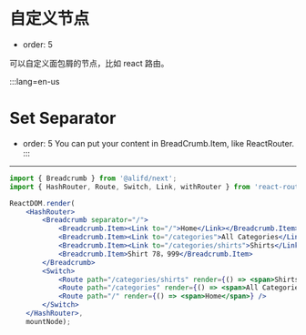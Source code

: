 # 自定义节点

- order: 5

可以自定义面包屑的节点，比如 react 路由。

:::lang=en-us
# Set Separator
- order: 5
You can put your content in BreadCrumb.Item, like ReactRouter.
:::
---

````jsx
import { Breadcrumb } from '@alifd/next';
import { HashRouter, Route, Switch, Link, withRouter } from 'react-router-dom';

ReactDOM.render(
    <HashRouter>
        <Breadcrumb separator="/">
            <Breadcrumb.Item><Link to="/">Home</Link></Breadcrumb.Item>
            <Breadcrumb.Item><Link to="/categories">All Categories</Link></Breadcrumb.Item>
            <Breadcrumb.Item><Link to="/categories/shirts">Shirts</Link></Breadcrumb.Item>
            <Breadcrumb.Item>Shirt 78，999</Breadcrumb.Item>
        </Breadcrumb>
        <Switch>
            <Route path="/categories/shirts" render={() => <span>Shirts</span>} />
            <Route path="/categories" render={() => <span>All Categories</span>} />
            <Route path="/" render={() => <span>Home</span>} />
        </Switch>
    </HashRouter>,
    mountNode);
````
